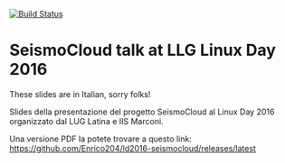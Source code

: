[![Build Status](https://travis-ci.org/Enrico204/ld2016-seismocloud.svg?branch=master)](https://travis-ci.org/Enrico204/ld2016-seismocloud)

# SeismoCloud talk at LLG Linux Day 2016

These slides are in Italian, sorry folks!

Slides della presentazione del progetto SeismoCloud al Linux Day 2016 organizzato dal LUG Latina e IIS Marconi.

Una versione PDF la potete trovare a questo link: https://github.com/Enrico204/ld2016-seismocloud/releases/latest
